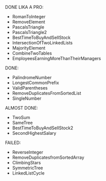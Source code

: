 DONE LIKA A PRO:
- RomanToInteger
- RemoveElement
- PascalsTriangle
- PascalsTriangle2
- BestTimeToBuyAndSellStock
- IntersectionOfTwoLinkedLists
- MajorityElement
- CombineTwoTables
- EmployeesEarningMoreThanTheirManagers

DONE:
- PalindromeNumber
- LongestCommonPrefix
- ValidParentheses
- RemoveDuplicatesFromSortedList
- SingleNumber

ALMOST DONE:
- TwoSum
- SameTree
- BestTimeToBuyAndSellStock2
- SecondHighestSalary

FAILED:
- ReverseInteger
- RemoveDuplicatesfromSortedArray
- ClimbingStars
- SymmetricTree
- LinkedListCycle
